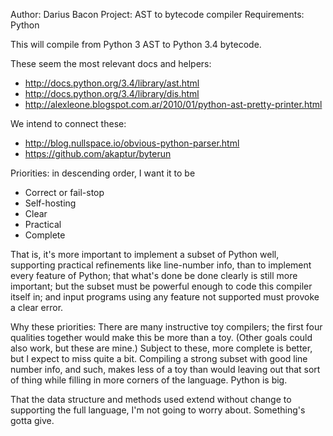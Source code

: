 Author: Darius Bacon
Project: AST to bytecode compiler
Requirements: Python

This will compile from Python 3 AST to Python 3.4 bytecode.

These seem the most relevant docs and helpers:

* http://docs.python.org/3.4/library/ast.html
* http://docs.python.org/3.4/library/dis.html
* http://alexleone.blogspot.com.ar/2010/01/python-ast-pretty-printer.html

We intend to connect these:

* http://blog.nullspace.io/obvious-python-parser.html
* https://github.com/akaptur/byterun

Priorities: in descending order, I want it to be

* Correct or fail-stop
* Self-hosting
* Clear
* Practical
* Complete

That is, it's more important to implement a subset of Python well,
supporting practical refinements like line-number info, than to
implement every feature of Python; that what's done be done clearly is
still more important; but the subset must be powerful enough to code
this compiler itself in; and input programs using any feature not
supported must provoke a clear error.

Why these priorities: There are many instructive toy compilers; the
first four qualities together would make this be more than a
toy. (Other goals could also work, but these are mine.) Subject to
these, more complete is better, but I expect to miss quite a
bit. Compiling a strong subset with good line number info, and such,
makes less of a toy than would leaving out that sort of thing while
filling in more corners of the language. Python is big.

That the data structure and methods used extend without change to
supporting the full language, I'm not going to worry
about. Something's gotta give.
